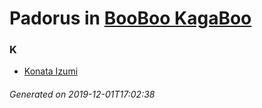 # Padorus in [BooBoo KagaBoo](https://myanimelist.net/manga/20501/BooBoo_KagaBoo)

### K
* [Konata Izumi](https://github.com/shadow578/Project-Padoru/blob/master/table-of-contents/characters/KonataIzumi.md)

###### Generated on 2019-12-01T17:02:38
